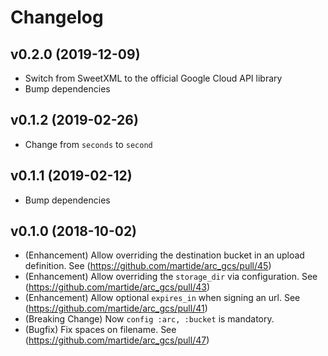 # Changelog

## v0.2.0 (2019-12-09)
  * Switch from SweetXML to the official Google Cloud API library
  * Bump dependencies

## v0.1.2 (2019-02-26)
  * Change from `seconds` to `second`

## v0.1.1 (2019-02-12)
  * Bump dependencies

## v0.1.0 (2018-10-02)
  * (Enhancement) Allow overriding the destination bucket in an upload definition. See (https://github.com/martide/arc_gcs/pull/45)
  * (Enhancement) Allow overriding the `storage_dir` via configuration. See (https://github.com/martide/arc_gcs/pull/43)
  * (Enhancement) Allow optional `expires_in` when signing an url. See (https://github.com/martide/arc_gcs/pull/41)
  * (Breaking Change) Now `config :arc, :bucket` is mandatory.
  * (Bugfix) Fix spaces on filename. See (https://github.com/martide/arc_gcs/pull/47)
